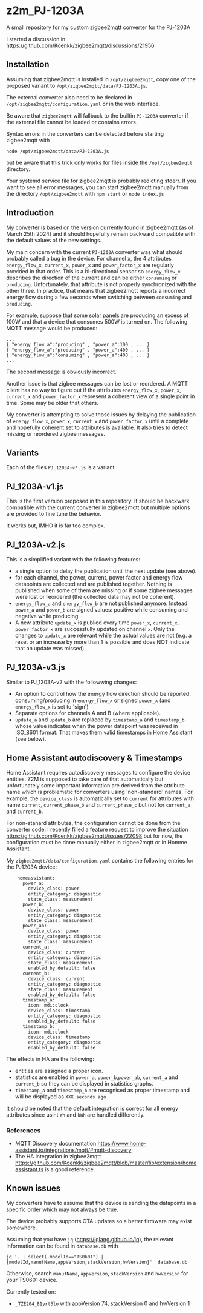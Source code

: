 # z2m_PJ-1203A
A small repository for my custom zigbee2mqtt converter for the PJ-1203A

I started a discussion in https://github.com/Koenkk/zigbee2mqtt/discussions/21956

## Installation

Assuming that zigbee2mqtt is installed in `/opt/zigbee2mqtt`, copy one of the proposed variant 
to `/opt/zigbee2mqtt/data/PJ-1203A.js`. 
 
The external converter also need to be declared in `/opt/zigbee2mqtt/configuration.yaml` or in 
the web interface.
 
Be aware that `zigbee2mqtt` will fallback to the builtin `PJ-1203A` converter if the external 
file cannot be loaded or contains errors.

Syntax errors in the converters can be detected before starting zigbee2mqtt with 

    node /opt/zigbee2mqtt/data/PJ-1203A.js
    
but be aware that this trick only works for files inside the `/opt/zigbee2mqtt` directory.

Your systemd service file for zigbee2mqtt is probably redicting stderr. If you want to see all error messages, you can start zigbee2mqtt manually from the directory `/opt/zigbee2mqtt` with `npm start` or `node index.js`

## Introduction

My converter is based on the version currently found in zigbee2mqtt (as of March 25th 2024) and it should hopefully remain backward compatible with the default values of the new settings.

My main concern with the current `PJ-1203A` converter was what should probably called a bug in the device. For channel x, the 4 attributes `energy_flow_x`, `current_x`, `power_x` and `power_factor_x` are regularly provided in that order. This is a bi-directional sensor so `energy_flow_x` describes the direction of the current and can be either `consuming` or `producing`. Unfortunately, that attribute is not properly synchronized with the other three. In practice, that means that zigbee2mqtt reports a incorrect energy flow during a few seconds when swtiching  between `consuming` and `producing`.

For example, suppose that some solar panels are producing an excess of 100W and that a device that consumes 500W is turned on. The following MQTT message would be produced:

    ...
    { "energy_flow_a":"producing" , "power_a":100 , ... } 
    { "energy_flow_a":"producing" , "power_a":400 , ... } 
    { "energy_flow_a":"consuming" , "power_a":400 , ... } 
    ...
    
The second message is obviously incorrect. 

Another issue is that zigbee messages can be lost or reordered. A MQTT client has no way to figure out if the attributes `energy_flow_x`, `power_x`, `current_x` and `power_factor_x` represent a coherent view of a single point in time. Some may be older that others. 

My converter is attempting to solve those issues by delaying the publication of `energy_flow_x`, `power_x`, `current_x` and `power_factor_x` until a complete and hopefully coherent set to attributes is available. It also tries to detect missing or reordered zigbee messages. 

## Variants

Each of the files `PJ_1203A-v*.js` is a variant 

## PJ_1203A-v1.js

This is the first version proposed in this repository. It should be backwark compatible with the 
current converter in zigbee2mqtt but multiple options are provided to fine tune the behavior.

It works but, IMHO it is far too complex. 

## PJ_1203A-v2.js

This is a simplified variant with the following features:
  - a single option to delay the publication until the next update (see above).
  - for each channel, the power, current, power factor and energy flow datapoints 
    are collected and are published together. Nothing is published when some of 
    them are missing or if some zigbee messages were lost or reordered (the 
    collected data may not be coherent).
  - `energy_flow_a` and `energy_flow_b` are not published anymore. Instead `power_a`
    and `power_b` are signed values: positive while consuming and negative 
    while producing.
  - A new attribute `update_x` is publied every time `power_x`, `current_x`, 
    `power_factor_x` are successfully updated on channel `x`. Only the changes 
    to `update_x` are relevant while the actual values are not (e.g. a reset or
    an increase by more than 1 is possible and does NOT indicate that an update 
    was missed). 

## PJ_1203A-v3.js

Similar to PJ_1203A-v2 with the followwing changes:
  - An option to control how the energy flow direction should be reported:  
     consuming/producing in `energy_flow_x` or signed `power_x` (and `energy_flow_x`
     is set to 'sign')
  - Separate options for channels A and B (where applicable).
  - `update_a` and `update_b` are replaced by `timestamp_a` and `timestamp_b`
    whose value indicates when the power datapoint was received in ISO_8601 format.
    That makes them valid timestamps in Home Assistant (see below).
    
## Home Assistant autodiscovery & Timestamps 

Home Assistant requires autodiscovery messages to configure the device entities. 
Z2M is supposed to take care of that automatically but unfortunately some important information are derived from the attribute name which is problematic for converters using 'non-standard' names. For example, the `device_class` is automatically set to `current` for attributes with name `current`, `current_phase_b` and `current_phase_c` but not for `current_a` and `current_b`. 

For non-stanard attributes, the configuration cannot be done from the converter code. I recently filled a feature request to improve the situation  https://github.com/Koenkk/zigbee2mqtt/issues/22098 but for now, the configuration must be done manually either in zigbee2mqtt or in Homme Assistant.

My `zigbee2mqtt/data/configuration.yaml` contains the following entries for the PJ1203A device:

```
    homeassistant:
      power_a:
        device_class: power
        entity_category: diagnostic
        state_class: measurement
      power_b:
        device_class: power
        entity_category: diagnostic
        state_class: measurement
      power_ab:
        device_class: power
        entity_category: diagnostic
        state_class: measurement
      current_a:
        device_class: current
        entity_category: diagnostic
        state_class: measurement
        enabled_by_default: false
      current_b:
        device_class: current
        entity_category: diagnostic
        state_class: measurement
        enabled_by_default: false
      timestamp_a:
        icon: mdi:clock
        device_class: timestamp
        entity_category: diagnostic
        enabled_by_default: false
      timestamp_b:
        icon: mdi:clock
        device_class: timestamp
        entity_category: diagnostic
        enabled_by_default: false
```

The effects in HA are the following:
  - entities are assigned a proper icon. 
  - statistics are enabled in `power_a`, `power_b`,`power_ab`, `current_a` and `current_b` so they can be displayed in statistics graphs. 
  - `timestamp_a` and `timestamp_b` are recognised as proper timestamp and will be displayed as `XXX seconds ago` 
  

It should be noted that the default integration is correct for all energy attributes since usint `Wh` and `kWh` are handled differently. 

### References
  
  - MQTT Discovery documentation https://www.home-assistant.io/integrations/mqtt/#mqtt-discovery
  - The HA integration in zigbee2mqtt https://github.com/Koenkk/zigbee2mqtt/blob/master/lib/extension/homeassistant.ts is a good reference.

## Known issues

My converters have to assume that the device is sending the datapoints in a specific 
order which may not always be true. 

The device probably supports OTA updates so a better firmware may exist somewhere.

Assuming that you have `jq` (https://jqlang.github.io/jq), the relevant information 
can be found in `database.db` with 


```
jq '. | select(.modelId=="TS0601") | {modelId,manufName,appVersion,stackVersion,hwVersion}'  database.db 
```

Otherwise, search `manufName`, `appVersion`, `stackVersion` and `hwVersion` for your TS0601 device.

Currently tested on:
  - `_TZE204_81yrt3lo` with appVersion 74, stackVersion 0 and hwVersion 1
  

